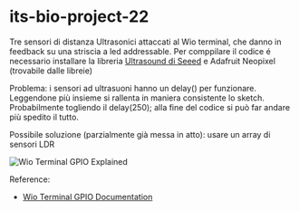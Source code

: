 # its-bio-project-22
Tre sensori di distanza Ultrasonici attaccati al Wio terminal, che danno in feedback su una striscia a led addressable. 
Per comppilare il codice é necessario installare la libreria [Ultrasound di Seeed](https://wiki.seeedstudio.com/Grove-Ultrasonic_Ranger/) e Adafruit Neopixel (trovabile dalle libreie) 

Problema: i sensori ad ultrasuoni hanno un delay() per funzionare. Leggendone più insieme si rallenta in maniera consistente lo sketch. 
Probabilmente togliendo il delay(250); alla fine del codice si può far andare più spedito il tutto. 

Possibile soluzione (parzialmente già messa in atto): usare un array di sensori LDR


![Wio Terminal GPIO Explained](https://files.seeedstudio.com/wiki/Wio-Terminal/img/WioT-Pinout.jpg)

Reference:
* [Wio Terminal GPIO Documentation](https://wiki.seeedstudio.com/Wio-Terminal-IO-Overview/)


